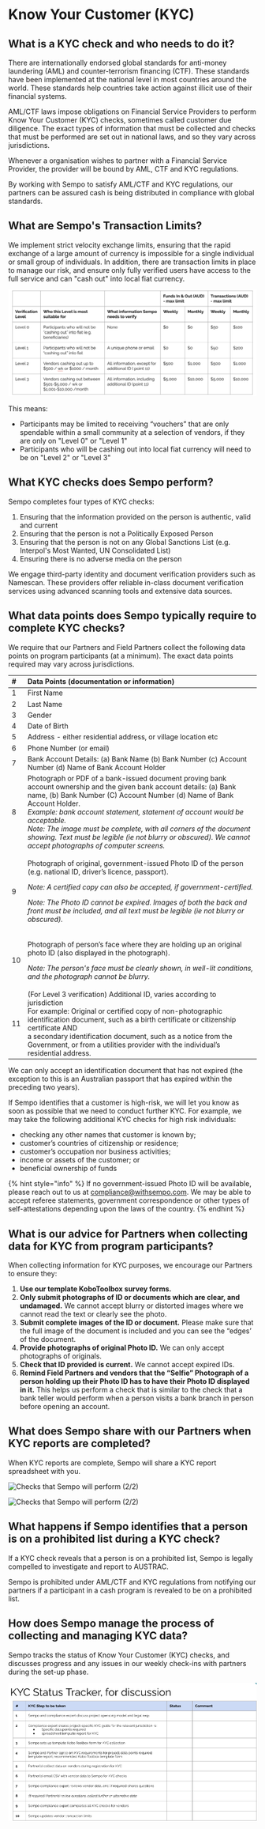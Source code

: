 # Know Your Customer \(KYC\)

## What is a KYC check and who needs to do it?

There are internationally endorsed global standards for anti-money laundering \(AML\) and counter-terrorism financing \(CTF\). These standards have been implemented at the national level in most countries around the world. These standards help countries take action against illicit use of their financial systems.

AML/CTF laws impose obligations on Financial Service Providers to perform Know Your Customer \(KYC\) checks, sometimes called customer due diligence. The exact types of information that must be collected and checks that must be performed are set out in  national laws, and so they vary across jurisdictions. 

Whenever a organisation wishes to partner with a Financial Service Provider, the provider will be bound by AML, CTF and KYC regulations.  
  
By working with Sempo to satisfy AML/CTF and KYC regulations, our partners can be assured cash is being distributed in compliance with global standards.

## What are Sempo's Transaction Limits?

We implement strict velocity exchange limits, ensuring that the rapid exchange of a large amount of currency is impossible for a single individual or small group of individuals. In addition, there are transaction limits in place to manage our risk, and ensure only fully verified users have access to the full service and can "cash out" into local fiat currency.

![Numbers are in Australian Dollars \(AUD\)](../.gitbook/assets/image%20%289%29.png)

This means:

* Participants may be limited to receiving “vouchers” that are only spendable within a small community at a selection of vendors, if they are only on "Level 0" or "Level 1"
* Participants who will be cashing out into local fiat currency will need to be on "Level 2" or "Level 3"  

## What KYC checks does Sempo perform?

Sempo completes four types of KYC checks:

1. Ensuring that the information provided on the person is authentic, valid and current
2. Ensuring that the person is not a Politically Exposed Person
3. Ensuring that the person is not on any Global Sanctions List \(e.g. Interpol's Most Wanted, UN Consolidated List\)
4. Ensuring there is no adverse media on the person 

 We engage third-party identity and document verification providers such as Namescan. These providers offer reliable in-class document verification services using advanced scanning tools and extensive data sources.

## What data points does Sempo typically require to complete KYC checks?

We require that our Partners and Field Partners collect the following data points on program participants \(at a minimum\). The exact data points required may vary across jurisdictions.

<table>
  <thead>
    <tr>
      <th style="text-align:left"><b> #</b>
      </th>
      <th style="text-align:left">Data Points (documentation or information)</th>
    </tr>
  </thead>
  <tbody>
    <tr>
      <td style="text-align:left">1</td>
      <td style="text-align:left">First Name</td>
    </tr>
    <tr>
      <td style="text-align:left">2</td>
      <td style="text-align:left">Last Name</td>
    </tr>
    <tr>
      <td style="text-align:left">3</td>
      <td style="text-align:left">Gender</td>
    </tr>
    <tr>
      <td style="text-align:left">4</td>
      <td style="text-align:left">Date of Birth</td>
    </tr>
    <tr>
      <td style="text-align:left">5</td>
      <td style="text-align:left">Address - either residential address, or village location etc</td>
    </tr>
    <tr>
      <td style="text-align:left">6</td>
      <td style="text-align:left">Phone Number (or email)</td>
    </tr>
    <tr>
      <td style="text-align:left">7</td>
      <td style="text-align:left">Bank Account Details: (a) Bank Name (b) Bank Number (c) Account Number
        (d) Name of Bank Account Holder</td>
    </tr>
    <tr>
      <td style="text-align:left">8</td>
      <td style="text-align:left">Photograph or PDF of a bank-issued document proving bank account ownership
        and the given bank account details: (a) Bank name, (b) Bank Number (C)
        Account Number (d) Name of Bank Account Holder.
        <br /><em>Example: bank account statement, statement of account would be acceptable. <br />Note: The image must be complete, with all corners of the document showing. Text must be legible (ie not blurry or obscured). We cannot accept photographs of computer screens.</em>
      </td>
    </tr>
    <tr>
      <td style="text-align:left">9</td>
      <td style="text-align:left">
        <p>Photograph of original, government-issued Photo ID of the person (e.g.
          national ID, driver&#x2019;s licence, passport).</p>
        <p><em>Note: A certified copy can also be accepted, if government-certified.</em>
        </p>
        <p><em>Note: The Photo ID cannot be expired. Images of both the back and front must be included, and all text must be legible (ie not blurry or obscured). </em>
        </p>
      </td>
    </tr>
    <tr>
      <td style="text-align:left">10</td>
      <td style="text-align:left">
        <p>Photograph of person&#x2019;s face where they are holding up an original
          photo ID (also displayed in the photograph).</p>
        <p><em>Note: The person&apos;s face must be clearly shown, in well-lit conditions, and the photograph cannot be blurry.  </em>
        </p>
      </td>
    </tr>
    <tr>
      <td style="text-align:left">11</td>
      <td style="text-align:left">(For Level 3 verification) Additional ID, varies according to jurisdiction
        <br
        />For example: Original or certified copy of non-photographic identification
        document, such as a birth certificate or citizenship certificate AND
        <br
        />a secondary identification document, such as a notice from the Government,
        or from a utilities provider with the individual&#x2019;s residential address.</td>
    </tr>
  </tbody>
</table>

We can only accept an identification document that has not expired \(the exception to this is an Australian passport that has expired within the preceding two years\).

If Sempo identifies that a customer is high-risk, we will let you know as soon as possible that we need to conduct further KYC. For example, we may take the following additional KYC checks for high risk individuals:

* checking any other names that customer is known by;
* customer’s countries of citizenship or residence;
* customer’s occupation nor business activities;
* income or assets of the customer; or
* beneficial ownership of funds

{% hint style="info" %}
If no government-issued Photo ID will be available, please reach out to us at compliance@withsempo.com. We may be able to accept referee statements, government correspondence or other types of self-attestations depending upon the laws of the country.
{% endhint %}

## What is our advice for Partners when collecting data for KYC from program participants?

When collecting information for KYC purposes, we encourage our Partners to ensure they:

1. **Use our template KoboToolbox survey forms.** 
2. **Only submit photographs of ID or documents which are clear, and undamaged.** We cannot accept blurry or distorted images where we cannot read the text or clearly see the photo.
3. **Submit complete images of the ID or document.** Please make sure that the full image of the document is included and you can see the “edges’ of the document.
4. **Provide photographs of original Photo ID.** We can only accept photographs of originals.
5. **Check that ID provided is current.** We cannot accept expired IDs.
6. **Remind Field Partners and vendors that the “Selfie” Photograph of a person holding up their Photo ID has to have their Photo ID displayed in it.** This helps us perform a check that is similar to the check that a bank teller would perform when a person visits a bank branch in person before opening an account.

## What does Sempo share with our Partners when KYC reports are completed?

When KYC reports are complete, Sempo will share a KYC report spreadsheet with you. 

![Checks that Sempo will perform \(2/2\)](https://lh4.googleusercontent.com/7Xh54vVTAkJkeqfD6rAQF0Vrt9J0CJhM7J81xO4NBytE4S_u4fmXewtPBN4G2i-9DXQnIBGzCLQObCnea05pfgTkK7YeKkRTp7tEcATB5c-Sv1QcBwq1OibpCV4p_8ZX0S4SOiivcow)

![Checks that Sempo will perform \(2/2\)](https://lh4.googleusercontent.com/IEn8cFm58HwXMRjjAAqg_-XUXMWyNmaxK0qxJBd2C_yPVfOODVp1qlZit37X42R-tbJ983PdSnRfuoQA4rpikRb1D-OPyave2oJqcxFtozhgmqLE8CskqkmKZRuR7ee_N-EDM8wz-Hk)

## What happens if Sempo identifies that a person is on a prohibited list during a KYC check?

If a KYC check reveals that a person is on a prohibited list, Sempo is legally compelled to investigate and report to AUSTRAC. 

Sempo is prohibited under AML/CTF and KYC regulations from notifying our partners if a participant in a cash program is revealed to be on a prohibited list.

## How does Sempo manage the process of collecting and managing KYC data? 

Sempo tracks the status of Know Your Customer \(KYC\) checks, and discusses progress and any issues in our weekly check-ins with partners during the set-up phase.  

![Indicative template of status tracker](../.gitbook/assets/image%20%288%29.png)



